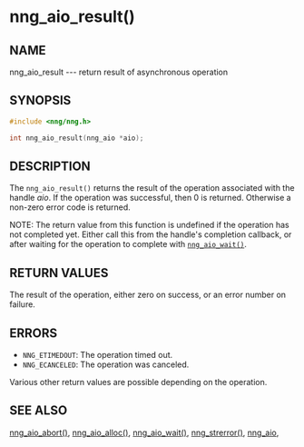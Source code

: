 # nng_aio_result()

## NAME

nng_aio_result --- return result of asynchronous operation

## SYNOPSIS

```c
#include <nng/nng.h>

int nng_aio_result(nng_aio *aio);
```

## DESCRIPTION

The `nng_aio_result()` returns the result of the operation associated
with the handle _aio_.
If the operation was successful, then 0 is returned.
Otherwise a non-zero error code is returned.

NOTE: The return value from this function is undefined if the operation
has not completed yet.
Either call this from the handle's completion
callback, or after waiting for the operation to complete with
[`nng_aio_wait()`](nng_aio_wait.md).

## RETURN VALUES

The result of the operation, either zero on success, or an error
number on failure.

## ERRORS

- `NNG_ETIMEDOUT`: The operation timed out.
- `NNG_ECANCELED`: The operation was canceled.

Various other return values are possible depending on the operation.

## SEE ALSO

[nng_aio_abort()](nng_aio_abort.md),
[nng_aio_alloc()](nng_aio_alloc.md),
[nng_aio_wait()](nng_aio_wait.md),
[nng_strerror()](nng_strerror.md),
[nng_aio](nng_aio.md),
